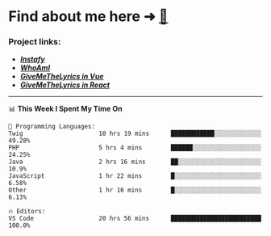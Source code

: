 # Find about me here ➜ [🧑](https://pauabella.dev)

### Project links:
- ***[Instafy](https://instafy.me)***
- ***[WhoAmI](https://pauabella.dev)***
- ***[GiveMeTheLyrics in Vue](https://lyrics.pauabella.dev)***
- ***[GiveMeTheLyrics in React](https://pauabella.dev/GiveMeTheLyrics)***

---
<!--START_SECTION:waka-->
📊 **This Week I Spent My Time On** 

```text
💬 Programming Languages: 
Twig                     10 hrs 19 mins      ████████████░░░░░░░░░░░░░   49.28% 
PHP                      5 hrs 4 mins        ██████░░░░░░░░░░░░░░░░░░░   24.25% 
Java                     2 hrs 16 mins       ██░░░░░░░░░░░░░░░░░░░░░░░   10.9% 
JavaScript               1 hr 22 mins        █░░░░░░░░░░░░░░░░░░░░░░░░   6.58% 
Other                    1 hr 16 mins        █░░░░░░░░░░░░░░░░░░░░░░░░   6.13%

🔥 Editors: 
VS Code                  20 hrs 56 mins      █████████████████████████   100.0%

```


<!--END_SECTION:waka-->
